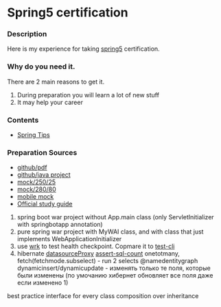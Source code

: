 # Spring5 certification

### Description
Here is my experience for taking [spring5](https://store.education.pivotal.io/confirm-course?courseid=EDU-1202) certification.

### Why do you need it.
There are 2 main reasons to get it.
1. During preparation you will learn a lot of new stuff
2. It may help your career

### Contents
* [Spring Tips](https://github.com/dgaydukov/cert-spring5/blob/master/files/spring5.md)


### Preparation Sources
* [github/pdf](https://github.com/MrR0807/SpringCertification5.0)
* [github/java project](https://github.com/vshemyako/spring-certification-5.0)
* [mock/250/25](http://itestjava.com/java-certification-practice-tests/product/enter.do?product=SPRING-CORE50)
* [mock/280/80](https://www.certification-questions.com/spring-exam/professional-dumps.html)
* [mobile mock](https://play.google.com/store/apps/details?id=com.springqcm)
* [Official study guide](https://www.amazon.com/Pivotal-Certified-Professional-Spring-Developer/dp/1484251350)


1. spring boot war project without App.main class (only ServletInitializer with springbotapp annotation)
2. pure spring war project with MyWAI class, and with class that just implements WebApplicationInitializer
3. use [wrk](https://github.com/wg/wrk) to test health checkpoint. Copmare it to [test-cli](https://github.com/gorelikov/cards-hub-evolution)
4. hibernate [datasourceProxy](https://github.com/p6spy/p6spy) [assert-sql-count](https://github.com/vladmihalcea/db-util)
onetotmany, fetch(fetchmode.subselect) - run 2 selects
@namedentitygraph
dynamicinsert/dynamicupdate - изменять только те поля, которые были изменены (по умочанию хибернет обновляет все поля даже если изменено 1)

best practice
interface for every class
composition over inheritance
